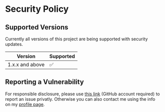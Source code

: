 # Security Policy

## Supported Versions

Currently all versions of this project are
being supported with security updates.

| Version         | Supported          |
| --------------- | ------------------ |
| 1.x.x and above | :white_check_mark: |

## Reporting a Vulnerability

For responsible disclosure, please use [this link](https://github.com/thomasleplus/gphotos-archive/security/advisories/new) (GitHub account required) to report an issue privatly. Otherwise you can also contact me using the info on my [profile page](https://github.com/thomasleplus).

